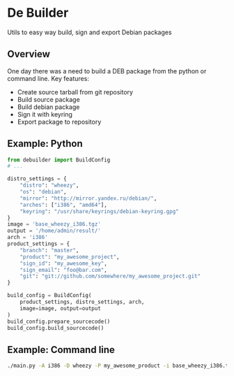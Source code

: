 De Builder
========
Utils to easy way build, sign and export Debian packages

Overview
--------
One day there was a need to build a DEB package from the python or command line. Key features:
* Create source tarball from git repository
* Build source package
* Build debian package
* Sign it with keyring
* Export package to repository

Example: Python
---------------
```python
from debuilder import BuildConfig
# ...

distro_settings = {
    "distro": "wheezy",
    "os": "debian",
    "mirror": "http://mirror.yandex.ru/debian/",
    "arches": ["i386", "amd64"],
    "keyring": "/usr/share/keyrings/debian-keyring.gpg"
}
image = 'base_wheezy_i386.tgz'
output = '/home/admin/result/'
arch = 'i386'
product_settings = {
    "branch": "master",
    "product": "my_awesome_project",
    "sign_id": "my_awesome_key",
    "sign_email": "foo@bar.com",
    "git": "git://github.com/somewhere/my_awesome_project.git"
}

build_config = BuildConfig(
    product_settings, distro_settings, arch,
    image=image, output=output
)
build_config.prepare_sourcecode()
build_config.build_sourcecode()
```

Example: Command line
---------------
```bash
./main.py -A i386 -D wheezy -P my_awesome_product -i base_wheezy_i386.tgz -o /home/admin/result/
```